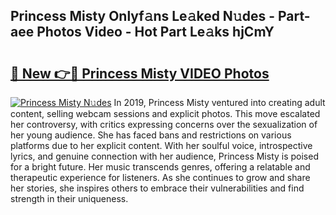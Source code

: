 ## Princess Misty Onlyf𝚊ns Le𝚊ked N𝚞des - Part-aee Photos Video - Hot Part Le𝚊ks hjCmY

# <h2><a href="http://ab4196.deff.icu/?id=Princess+Misty">🔗 New 👉🔴 Princess Misty VIDEO Photos</a></h2>

[![Princess Misty N𝚞des](https://i.imgur.com/rIISA9y.gif)](http://ab4196.deff.icu/?id=Princess+Misty)
In 2019, Princess Misty ventured into creating adult content, selling webcam sessions and explicit photos. This move escalated her controversy, with critics expressing concerns over the sexualization of her young audience. She has faced bans and restrictions on various platforms due to her explicit content. With her soulful voice, introspective lyrics, and genuine connection with her audience, Princess Misty is poised for a bright future. Her music transcends genres, offering a relatable and therapeutic experience for listeners. As she continues to grow and share her stories, she inspires others to embrace their vulnerabilities and find strength in their uniqueness.

